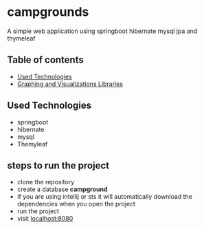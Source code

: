# campgrounds
A simple web application using springboot hibernate mysql jpa and thymeleaf

## Table of contents
* [Used Technologies](#used-technologies)
* [Graphing and Visualizations Libraries](#steps-to-run-the-project)

## Used Technologies
  * springboot
  * hibernate
  * mysql
  * Themyleaf
  
## steps to run the project
  * clone the repository
  * create a database <b>campground</b>
  * if you are using intellij or sts it will automatically download the dependencies when you open the project
  * run the project
  * visit [localhost:8080](http://localhost:8080/)

